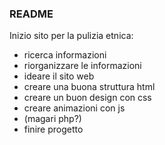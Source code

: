 ### README
Inizio sito per la pulizia etnica:
* ricerca informazioni
* riorganizzare le informazioni
* ideare il sito web
* creare una buona struttura html
* creare un buon design con css
* creare animazioni con js
* (magari php?)
* finire progetto
